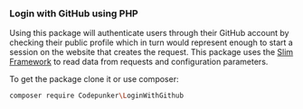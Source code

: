 ### Login with GitHub using PHP

Using this package will authenticate users through their GitHub account by checking their public profile which in turn would represent enough to start a session on the website that creates the request. This package uses the [Slim Framework](http://www.slimframework.com/) to read data from requests and configuration parameters.

To get the package clone it or use composer:
```bash
composer require Codepunker\LoginWithGithub
```